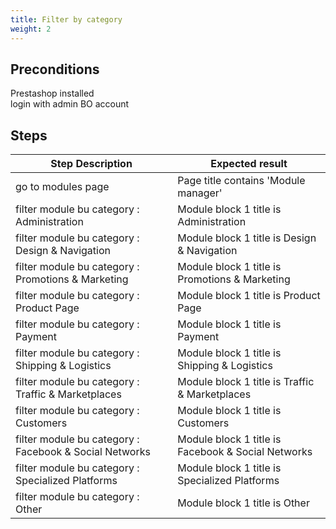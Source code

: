 ```yaml
---
title: Filter by category
weight: 2
---
```


## Preconditions

Prestashop installed\
login with admin BO account
## Steps
| Step Description | Expected result |
| ----- | ----- |
| go to modules page | Page title contains 'Module manager' |
| filter module bu category : Administration | Module block 1 title is Administration |
| filter module bu category : Design & Navigation | Module block 1 title is Design & Navigation |
| filter module bu category : Promotions & Marketing | Module block 1 title is Promotions & Marketing |
| filter module bu category : Product Page | Module block 1 title is Product Page |
| filter module bu category : Payment | Module block 1 title is Payment |
| filter module bu category : Shipping & Logistics | Module block 1 title is Shipping & Logistics |
| filter module bu category : Traffic & Marketplaces | Module block 1 title is Traffic & Marketplaces |
| filter module bu category : Customers | Module block 1 title is Customers |
| filter module bu category : Facebook & Social Networks | Module block 1 title is Facebook & Social Networks |
| filter module bu category : Specialized Platforms | Module block 1 title is Specialized Platforms |
| filter module bu category : Other | Module block 1 title is Other |
